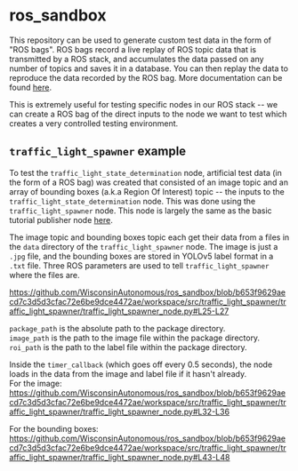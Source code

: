 # ros_sandbox
This repository can be used to generate custom test data in the form of "ROS bags".
ROS bags record a live replay of ROS topic data that is transmitted by a ROS stack, and
accumulates the data passed on any number of topics and saves it in a database. 
You can then replay the data to reproduce the data recorded by the ROS bag. More documentation can be found 
[here](https://docs.ros.org/en/foxy/Tutorials/Beginner-CLI-Tools/Recording-And-Playing-Back-Data/Recording-And-Playing-Back-Data.html).

This is extremely useful for testing specific nodes in our ROS stack -- we can create a ROS bag of the direct inputs to the node we want to test
which creates a very controlled testing environment.

## `traffic_light_spawner` example
To test the `traffic_light_state_determination` node, artificial test data (in the form of a ROS bag)
was created that consisted of an image topic and an array of bounding boxes (a.k.a Region Of Interest) topic --
the inputs to the `traffic_light_state_determination` node. This was done using the `traffic_light_spawner` node.
This node is largely the same as the basic tutorial publisher node [here](https://docs.ros.org/en/foxy/Tutorials/Beginner-Client-Libraries/Writing-A-Simple-Py-Publisher-And-Subscriber.html).

The image topic and bounding boxes topic each get their data from a files in the `data` directory of the `traffic_light_spawner` node.
The image is just a `.jpg` file, and the bounding boxes are stored in YOLOv5 label format in a `.txt` file.
Three ROS parameters are used to tell `traffic_light_spawner` where the files are.

https://github.com/WisconsinAutonomous/ros_sandbox/blob/b653f9629aecd7c3d5d3cfac72e6be9dce4472ae/workspace/src/traffic_light_spawner/traffic_light_spawner/traffic_light_spawner_node.py#L25-L27

`package_path` is the absolute path to the package directory.<br>
`image_path` is the path to the image file within the package directory.<br>
`roi_path` is the path to the label file within the package directory.

Inside the `timer_callback` (which goes off every 0.5 seconds), the node loads in the data from the image and label file if it hasn't already. <br>
For the image:
https://github.com/WisconsinAutonomous/ros_sandbox/blob/b653f9629aecd7c3d5d3cfac72e6be9dce4472ae/workspace/src/traffic_light_spawner/traffic_light_spawner/traffic_light_spawner_node.py#L32-L36

For the bounding boxes:
https://github.com/WisconsinAutonomous/ros_sandbox/blob/b653f9629aecd7c3d5d3cfac72e6be9dce4472ae/workspace/src/traffic_light_spawner/traffic_light_spawner/traffic_light_spawner_node.py#L43-L48


